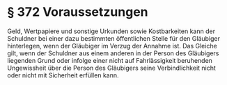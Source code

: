 # § 372 Voraussetzungen
Geld, Wertpapiere und sonstige Urkunden sowie Kostbarkeiten kann der Schuldner bei einer dazu bestimmten öffentlichen Stelle für den Gläubiger hinterlegen, wenn der Gläubiger im Verzug der Annahme ist. Das Gleiche gilt, wenn der Schuldner aus einem anderen in der Person des Gläubigers liegenden Grund oder infolge einer nicht auf Fahrlässigkeit beruhenden Ungewissheit über die Person des Gläubigers seine Verbindlichkeit nicht oder nicht mit Sicherheit erfüllen kann.